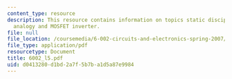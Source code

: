 ```yaml
---
content_type: resource
description: This resource contains information on topics static discipline, electrical
  analogy and MOSFET inverter.
file: null
file_location: /coursemedia/6-002-circuits-and-electronics-spring-2007/d0413280d1bd2a7f5b7ba1d5a87e9984_6002_l5.pdf
file_type: application/pdf
resourcetype: Document
title: 6002_l5.pdf
uid: d0413280-d1bd-2a7f-5b7b-a1d5a87e9984
---
```

